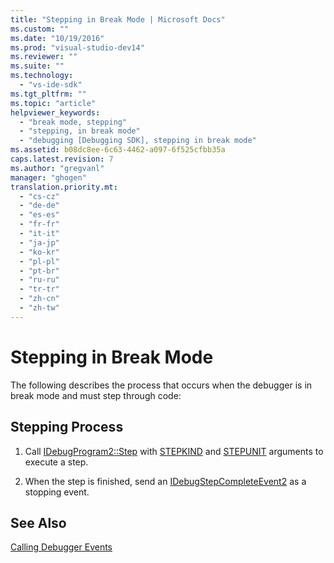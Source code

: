 ```yaml
---
title: "Stepping in Break Mode | Microsoft Docs"
ms.custom: ""
ms.date: "10/19/2016"
ms.prod: "visual-studio-dev14"
ms.reviewer: ""
ms.suite: ""
ms.technology: 
  - "vs-ide-sdk"
ms.tgt_pltfrm: ""
ms.topic: "article"
helpviewer_keywords: 
  - "break mode, stepping"
  - "stepping, in break mode"
  - "debugging [Debugging SDK], stepping in break mode"
ms.assetid: b08dc8ee-6c63-4462-a097-6f525cfbb35a
caps.latest.revision: 7
ms.author: "gregvanl"
manager: "ghogen"
translation.priority.mt: 
  - "cs-cz"
  - "de-de"
  - "es-es"
  - "fr-fr"
  - "it-it"
  - "ja-jp"
  - "ko-kr"
  - "pl-pl"
  - "pt-br"
  - "ru-ru"
  - "tr-tr"
  - "zh-cn"
  - "zh-tw"
---
```

# Stepping in Break Mode
The following describes the process that occurs when the debugger is in break mode and must step through code:  
  
## Stepping Process  
  
1.  Call [IDebugProgram2::Step](../extensibility-debugger-reference/idebugprogram2--step.md) with [STEPKIND](../extensibility-debugger-reference/stepkind.md) and [STEPUNIT](../extensibility-debugger-reference/stepunit.md) arguments to execute a step.  
  
2.  When the step is finished, send an [IDebugStepCompleteEvent2](../extensibility-debugger-reference/idebugstepcompleteevent2.md) as a stopping event.  
  
## See Also  
 [Calling Debugger Events](../extensibility-debugger/calling-debugger-events.md)